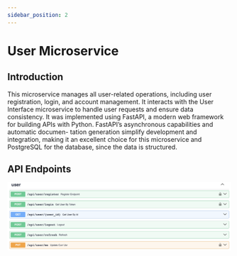 ```yaml
---
sidebar_position: 2
---
```


# User Microservice

## Introduction

This microservice manages all user-related operations, including user registration, login, and account management. It interacts with the User Interface microservice to handle user requests and ensure data consistency. It was implemented using FastAPI, a modern web framework for building APIs with Python. FastAPI’s asynchronous capabilities and automatic documen- tation generation simplify development and integration, making it an excellent choice for this microservice and PostgreSQL for the database, since the data is structured.

## API Endpoints

![User API](../../../static/img/ms3Images/user_api.png)
